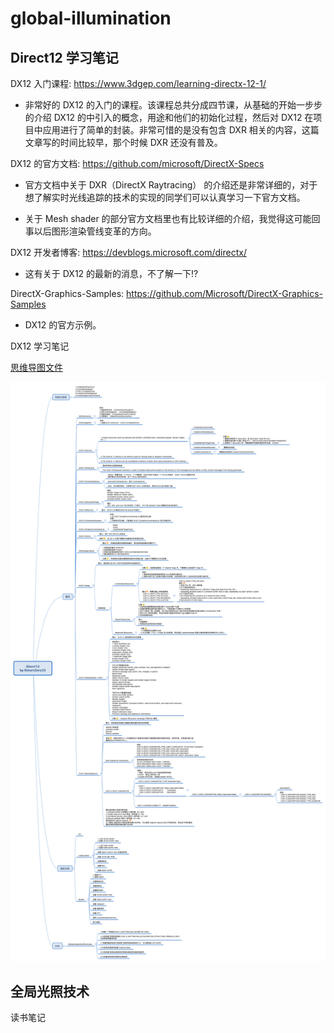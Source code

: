 # global-illumination

## Direct12 学习笔记

DX12 入门课程: https://www.3dgep.com/learning-directx-12-1/

- 非常好的 DX12 的入门的课程。该课程总共分成四节课，从基础的开始一步步的介绍 DX12 的中引入的概念，用途和他们的初始化过程，然后对 DX12 在项目中应用进行了简单的封装。非常可惜的是没有包含 DXR 相关的内容，这篇文章写的时间比较早，那个时候 DXR 还没有普及。

DX12 的官方文档: https://github.com/microsoft/DirectX-Specs

- 官方文档中关于 DXR（DirectX Raytracing） 的介绍还是非常详细的，对于想了解实时光线追踪的技术的实现的同学们可以认真学习一下官方文档。

- 关于 Mesh shader 的部分官方文档里也有比较详细的介绍，我觉得这可能回事以后图形渲染管线变革的方向。

DX12 开发者博客: https://devblogs.microsoft.com/directx/

- 这有关于 DX12 的最新的消息，不了解一下!?

DirectX-Graphics-Samples: https://github.com/Microsoft/DirectX-Graphics-Samples

- DX12 的官方示例。


DX12 学习笔记

[思维导图文件](https://github.com/ReturnZero23/global-illumination/blob/master/DirectX12/Direct12.xmind)

![思维导图](/pic/Direct12%20by%20ReturnZero23.png)



## 全局光照技术

读书笔记
